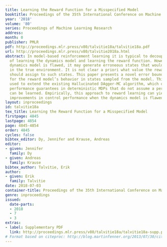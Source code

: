 ```yaml
---
title: Learning the Reward Function for a Misspecified Model
booktitle: Proceedings of the 35th International Conference on Machine Learning
year: '2018'
volume: '80'
series: Proceedings of Machine Learning Research
address: 
month: 0
publisher: PMLR
pdf: http://proceedings.mlr.press/v80/talvitie18a/talvitie18a.pdf
url: http://proceedings.mlr.press/v80/talvitie2018a.html
abstract: In model-based reinforcement learning it is typical to decouple the problems
  of learning the dynamics model and learning the reward function. However, when the
  dynamics model is flawed, it may generate erroneous states that would never occur
  in the true environment. It is not clear a priori what value the reward function
  should assign to such states. This paper presents a novel error bound that accounts
  for the reward model’s behavior in states sampled from the model. This bound is
  used to extend the existing Hallucinated DAgger-MC algorithm, which offers theoretical
  performance guarantees in deterministic MDPs that do not assume a perfect model
  can be learned. Empirically, this approach to reward learning can yield dramatic
  improvements in control performance when the dynamics model is flawed.
layout: inproceedings
id: talvitie18a
tex_title: Learning the Reward Function for a Misspecified Model
firstpage: 4845
lastpage: 4854
page: 4845-4854
order: 4845
cycles: false
bibtex_editor: Dy, Jennifer and Krause, Andreas
editor:
- given: Jennifer
  family: Dy
- given: Andreas
  family: Krause
bibtex_author: Talvitie, Erik
author:
- given: Erik
  family: Talvitie
date: 2018-07-03
container-title: Proceedings of the 35th International Conference on Machine Learning
genre: inproceedings
issued:
  date-parts:
  - 2018
  - 7
  - 3
extras:
- label: Supplementary PDF
  link: http://proceedings.mlr.press/v80/talvitie18a/talvitie18a-supp.pdf
# Format based on citeproc: http://blog.martinfenner.org/2013/07/30/citeproc-yaml-for-bibliographies/
---
```

